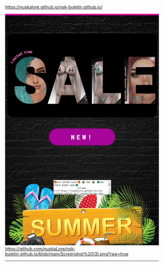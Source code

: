 https://nuskalore.github.io/nsk-buletin.github.io/

![alt text](https://github.com/nuskaLore/nsk-buletin.github.io/blob/main/Screenshot%20(3).png?raw=true)
https://github.com/nuskaLore/nsk-buletin.github.io/blob/main/Screenshot%20(3).png?raw=true

-----------------------------
